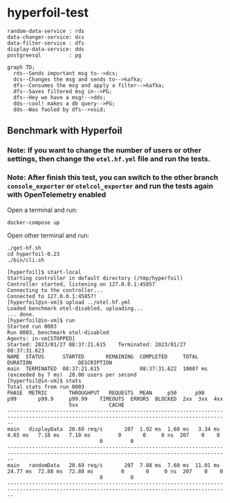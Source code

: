 # hyperfoil-test


```
random-data-service : rds
data-changer-service: dcs
data-filter-service : dfs
display-data-service: dds
postgreesql         : pg
```

```mermaid
graph TD;
  rds--Sends important msg to-->dcs;
  dcs--Changes the msg and sends to-->kafka;
  dfs--Consumes the msg and apply a filter-->kafka;
  dfs--Saves filtered msg in-->PG;
  dfs--Hey we have a msg!-->dds;
  dds--cool! makes a db query-->PG;
  dds--Was fooled by dfs-->void;
```

## Benchmark with Hyperfoil

### Note: If you want to change the number of users or other settings, then change the `otel.hf.yml` file and run the tests.

### Note: After finish this test, you can switch to the other branch `console_exporter` or `otelcol_exporter` and run the tests again with OpenTelemetry enabled

Open a terminal and run:

```console
docker-compose up
```

Open other terminal and run:

```console
./get-hf.sh
cd hyperfoil-0.23
./bin/cli.sh
```

```console
[hyperfoil]$ start-local
Starting controller in default directory (/tmp/hyperfoil)
Controller started, listening on 127.0.0.1:45857
Connecting to the controller...
Connected to 127.0.0.1:45857!
[hyperfoil@in-vm]$ upload ../otel.hf.yml
Loaded benchmark otel-disabled, uploading...
... done.
[hyperfoil@in-vm]$ run
Started run 0003
Run 0003, benchmark otel-disabled
Agents: in-vm[STOPPED]
Started: 2023/01/27 08:37:21.615    Terminated: 2023/01/27 08:37:31.623
NAME  STATUS      STARTED       REMAINING  COMPLETED     TOTAL DURATION               DESCRIPTION
main  TERMINATED  08:37:21.615             08:37:31.622  10007 ms (exceeded by 7 ms)  20.00 users per second
[hyperfoil@in-vm]$ stats
Total stats from run 0003
PHASE  METRIC       THROUGHPUT   REQUESTS  MEAN     p50      p90       p99       p99.9     p99.99    TIMEOUTS  ERRORS  BLOCKED  2xx  3xx  4xx
                    5xx          CACHE
----------------------------------------------------------------------------------------------------------------------------------------------
main   displayData  20.69 req/s       207  1.92 ms  1.60 ms   3.34 ms   4.65 ms   7.18 ms   7.18 ms         0       0     0 ns  207    0    0
                              0         0
----------------------------------------------------------------------------------------------------------------------------------------------
main   randomData   20.69 req/s       207  7.88 ms  7.60 ms  11.01 ms  24.77 ms  72.88 ms  72.88 ms         0       0     0 ns  207    0    0
                              0         0
----------------------------------------------------------------------------------------------------------------------------------------------
```
